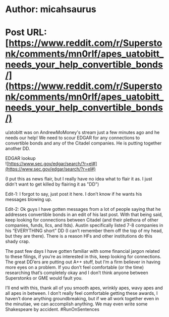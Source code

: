 # Author: micahsaurus
# Post URL: [https://www.reddit.com/r/Superstonk/comments/mn0rlf/apes_uatobitt_needs_your_help_convertible_bonds/](https://www.reddit.com/r/Superstonk/comments/mn0rlf/apes_uatobitt_needs_your_help_convertible_bonds/)


u/atobitt was on AndrewMoMoney's stream just a few minutes ago and he needs our help! We need to scour EDGAR for any connections to convertible bonds and any of the Citadel companies. He is putting together another DD. 

EDGAR lookup  
![https://www.sec.gov/edgar/search/?r=el#](https://www.sec.gov/edgar/search/?r=el#)

(I put this as news flair, but I really have no idea what to flair it as. I just didn't want to get killed by flairing it as "DD")

Edit-1: I forgot to say, just post it here. I don’t know if he wants his messages blowing up.

Edit-2: Ok guys I have gotten messages from a lot of people saying that he addresses convertible bonds in an edit of his last post. With that being said, keep looking for connections between Citadel (and their plethora of other companies, funds, llcs, and ltds). Austin specifically listed 7-8 companies in his “EVERYTHING short” DD (I can’t remember them off the top of my head, but they are there). There is a reason HFs and other institutions do this shady crap.

The past few days I have gotten familiar with some financial jargon related to these filings, if you’re as interested in this, keep looking for connections. The great DD’ers are putting out A++ stuff, but I’m a firm believer in having more eyes on a problem. If you don’t feel comfortable (or the time) researching that’s completely okay and I don’t think anyone between Superstonks or GME would fault you. 

I’ll end with this, thank all of you smooth apes, wrinkly apes, wavy apes and all apes in between. I don’t really feel comfortable getting these awards, I haven’t done anything groundbreaking, but if we all work together even in the minutiae, we can accomplish anything. We may even write some Shakespeare by accident. #RunOnSentences